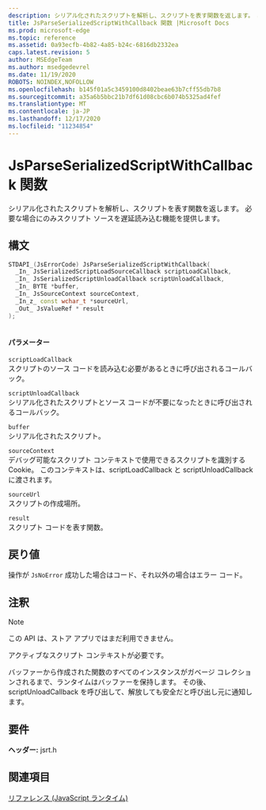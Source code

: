 ```yaml
---
description: シリアル化されたスクリプトを解析し、スクリプトを表す関数を返します。 必要な場合にのみスクリプト ソースを遅延読み込む機能を提供します。
title: JsParseSerializedScriptWithCallback 関数 |Microsoft Docs
ms.prod: microsoft-edge
ms.topic: reference
ms.assetid: 0a93ecfb-4b82-4a85-b24c-6816db2332ea
caps.latest.revision: 5
author: MSEdgeTeam
ms.author: msedgedevrel
ms.date: 11/19/2020
ROBOTS: NOINDEX,NOFOLLOW
ms.openlocfilehash: b145f01a5c3459100d8402beae63b7cff55db7b8
ms.sourcegitcommit: a35a6b5bbc21b7df61d08cbc6b074b5325ad4fef
ms.translationtype: MT
ms.contentlocale: ja-JP
ms.lasthandoff: 12/17/2020
ms.locfileid: "11234854"
---
```

# JsParseSerializedScriptWithCallback 関数

シリアル化されたスクリプトを解析し、スクリプトを表す関数を返します。 必要な場合にのみスクリプト ソースを遅延読み込む機能を提供します。  
  
## 構文  
  
```cpp  
STDAPI_(JsErrorCode) JsParseSerializedScriptWithCallback(  
  _In_ JsSerializedScriptLoadSourceCallback scriptLoadCallback,  
  _In_ JsSerializedScriptUnloadCallback scriptUnloadCallback,  
  _In_ BYTE *buffer,  
  _In_ JsSourceContext sourceContext,  
  _In_z_ const wchar_t *sourceUrl,  
  _Out_ JsValueRef * result  
);  
  
```  
  
#### パラメーター  
 `scriptLoadCallback`  
 スクリプトのソース コードを読み込む必要があるときに呼び出されるコールバック。  
  
 `scriptUnloadCallback`  
 シリアル化されたスクリプトとソース コードが不要になったときに呼び出されるコールバック。  
  
 `buffer`  
 シリアル化されたスクリプト。  
  
 `sourceContext`  
 デバッグ可能なスクリプト コンテキストで使用できるスクリプトを識別する Cookie。     このコンテキストは、scriptLoadCallback と scriptUnloadCallback に渡されます。  
  
 `sourceUrl`  
 スクリプトの作成場所。  
  
 `result`  
 スクリプト コードを表す関数。  
  
## 戻り値  
 操作が `JsNoError` 成功した場合はコード、それ以外の場合はエラー コード。  
  
## 注釈  
  
> [!NOTE]
>  この API は、ストア アプリではまだ利用できません。  
  
 アクティブなスクリプト コンテキストが必要です。  
  
 バッファーから作成された関数のすべてのインスタンスがガベージ コレクションされるまで、ランタイムはバッファーを保持します。  その後、scriptUnloadCallback を呼び出して、解放しても安全だと呼び出し元に通知します。  
  
## 要件  
 **ヘッダー:** jsrt.h  
  
## 関連項目  
 [リファレンス (JavaScript ランタイム)](../chakra-hosting/reference-javascript-runtime.md)
